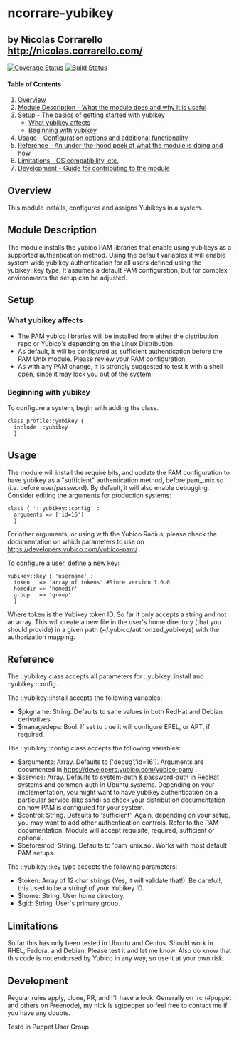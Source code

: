 # ncorrare-yubikey
## by Nicolas Corrarello http://nicolas.corrarello.com/
[![Coverage Status](https://coveralls.io/repos/ncorrare/ncorrare-yubikey/badge.png?branch=master)](https://coveralls.io/r/ncorrare/ncorrare-yubikey)
[![Build Status](https://travis-ci.org/ncorrare/ncorrare-yubikey.svg?branch=master)](https://travis-ci.org/ncorrare/ncorrare-yubikey)

#### Table of Contents

1. [Overview](#overview)
2. [Module Description - What the module does and why it is useful](#module-description)
3. [Setup - The basics of getting started with yubikey](#setup)
    * [What yubikey affects](#what-yubikey-affects)
    * [Beginning with yubikey](#beginning-with-yubikey)
4. [Usage - Configuration options and additional functionality](#usage)
5. [Reference - An under-the-hood peek at what the module is doing and how](#reference)
5. [Limitations - OS compatibility, etc.](#limitations)
6. [Development - Guide for contributing to the module](#development)

## Overview

This module installs, configures and assigns Yubikeys in a system.

## Module Description

The module installs the yubico PAM libraries that enable using yubikeys as a
supported authentication method. Using the default variables it will enable system
wide yubikey authentication for all users defined using the yubikey::key type.
It assumes a default PAM configuration, but for complex environments the setup
can be adjusted.

## Setup

### What yubikey affects

* The PAM yubico libraries will be installed from either the distribution
  repo or Yubico's depending on the Linux Distribution.
* As default, it will be configured as sufficient authentication before
  the PAM Unix module. Please review your PAM configuration.
* As with any PAM change, it is strongly suggested to test it with a shell
  open, since it may lock you out of the system.

### Beginning with yubikey

To configure a system, begin with adding the class.
```puppet 
class profile::yubikey {
  include ::yubikey
  }
```

## Usage

The module will install the require bits, and update the PAM configuration to
have yubikey as a "sufficient" authentication method, before pam_unix.so (i.e.
before user/password). By default, it will also enable debugging. Consider editing
the arguments for production systems:

```puppet
class { '::yubikey::config' :
  arguments => ['id=16']
  }
  ```
For other arguments, or using with the Yubico Radius, please check the documentation
on which parameters to use on https://developers.yubico.com/yubico-pam/ .

To configure a user, define a new key:
```puppet
yubikey::key { 'username' :
  token   => 'array of tokens' #Since version 1.0.0
  homedir => 'homedir'
  group   => 'group'
  }
 ``` 
Where token is the Yubikey token ID. So far it only accepts a string and not an array.
This will create a new file in the user's home directory (that you should provide)
in a given path (~/.yubico/authorized_yubikeys) with the authorization mapping.

## Reference
The ::yubikey class accepts all parameters for ::yubikey::install and ::yubikey::config.

The ::yubikey::install accepts the following variables:

* $pkgname: String. Defaults to sane values in both RedHat and Debian derivatives.
* $managedeps: Bool. If set to true it will configure EPEL, or APT, if required.

The ::yubikey::config class accepts the following variables:

* $arguments: Array. Defaults to ['debug','id=16']. Arguments are documented
  in https://developers.yubico.com/yubico-pam/ .
* $service: Array. Defaults to system-auth & password-auth in RedHat systems 
  and common-auth in Ubuntu systems.
  Depending on your implementation, you might want to have yubikey authentication on a
  particular service (like sshd) so check your distribution documentation on how PAM
  is configured for your system.
* $control: String. Defaults to 'sufficient'. Again, depending on your setup, you may want to add 
  other authentication controls. Refer to the PAM documentation. Module will accept requisite,
  required, sufficient or optional.
* $beforemod: String. Defaults to 'pam_unix.so'. Works with most default PAM setups.

The ::yubikey::key type accepts the following parameters:
* $token: Array of 12 char strings (Yes, it will validate that!). Be careful!, this used to be a string! of your Yubikey ID.
* $home: String. User home directory.
* $gid: String. User's primary group.

## Limitations

So far this has only been tested in Ubuntu and Centos. Should work in RHEL, Fedora, and Debian.
Please test it and let me know. 
Also do know that this code is not endorsed by Yubico in any way, so use it at your own risk.

## Development

Regular rules apply, clone, PR, and I'll have a look. Generally on irc (#puppet and others on Freenode),
my nick is sgtpepper so feel free to contact me if you have any doubts.

Testd in Puppet User Group 
